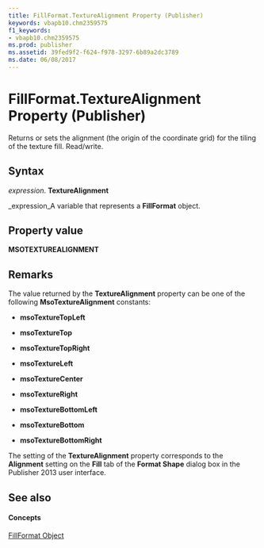 ```yaml
---
title: FillFormat.TextureAlignment Property (Publisher)
keywords: vbapb10.chm2359575
f1_keywords:
- vbapb10.chm2359575
ms.prod: publisher
ms.assetid: 39fed9f2-f624-f978-3297-6b89a2dc3789
ms.date: 06/08/2017
---
```



# FillFormat.TextureAlignment Property (Publisher)

Returns or sets the alignment (the origin of the coordinate grid) for the tiling of the texture fill. Read/write.


## Syntax

 _expression_. **TextureAlignment**

 _expression_A variable that represents a  **FillFormat** object.


## Property value

 **MSOTEXTUREALIGNMENT**


## Remarks

The value returned by the  **TextureAlignment** property can be one of the following **MsoTextureAlignment** constants:


-  **msoTextureTopLeft**
    
-  **msoTextureTop**
    
-  **msoTextureTopRight**
    
-  **msoTextureLeft**
    
-  **msoTextureCenter**
    
-  **msoTextureRight**
    
-  **msoTextureBottomLeft**
    
-  **msoTextureBottom**
    
-  **msoTextureBottomRight**
    
The setting of the  **TextureAlignment** property corresponds to the **Alignment** setting on the **Fill** tab of the **Format Shape** dialog box in the Publisher 2013 user interface.


## See also


#### Concepts


 [FillFormat Object](fillformat-object-publisher.md)

